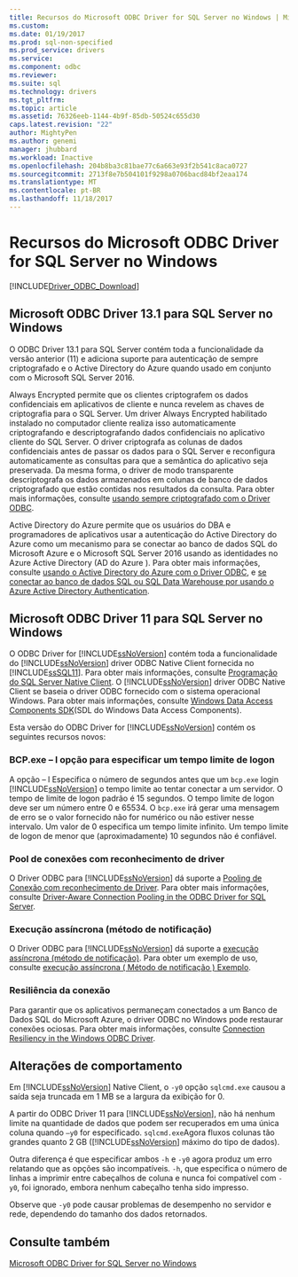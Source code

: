```yaml
---
title: Recursos do Microsoft ODBC Driver for SQL Server no Windows | Microsoft Docs
ms.custom: 
ms.date: 01/19/2017
ms.prod: sql-non-specified
ms.prod_service: drivers
ms.service: 
ms.component: odbc
ms.reviewer: 
ms.suite: sql
ms.technology: drivers
ms.tgt_pltfrm: 
ms.topic: article
ms.assetid: 76326eeb-1144-4b9f-85db-50524c655d30
caps.latest.revision: "22"
author: MightyPen
ms.author: genemi
manager: jhubbard
ms.workload: Inactive
ms.openlocfilehash: 204b8ba3c81bae77c6a663e93f2b541c8aca0727
ms.sourcegitcommit: 2713f8e7b504101f9298a0706bacd84bf2eaa174
ms.translationtype: MT
ms.contentlocale: pt-BR
ms.lasthandoff: 11/18/2017
---
```

# <a name="features-of-the-microsoft-odbc-driver-for-sql-server-on-windows"></a>Recursos do Microsoft ODBC Driver for SQL Server no Windows
[!INCLUDE[Driver_ODBC_Download](../../../includes/driver_odbc_download.md)]

    
## <a name="microsoft-odbc-driver-131-for-sql-server-on-windows"></a>Microsoft ODBC Driver 13.1 para SQL Server no Windows

O ODBC Driver 13.1 para SQL Server contém toda a funcionalidade da versão anterior (11) e adiciona suporte para autenticação de sempre criptografado e o Active Directory do Azure quando usado em conjunto com o Microsoft SQL Server 2016.  
  
Always Encrypted permite que os clientes criptografem os dados confidenciais em aplicativos de cliente e nunca revelem as chaves de criptografia para o SQL Server. Um driver Always Encrypted habilitado instalado no computador cliente realiza isso automaticamente criptografando e descriptografando dados confidenciais no aplicativo cliente do SQL Server. O driver criptografa as colunas de dados confidenciais antes de passar os dados para o SQL Server e reconfigura automaticamente as consultas para que a semântica do aplicativo seja preservada. Da mesma forma, o driver de modo transparente descriptografa os dados armazenados em colunas de banco de dados criptografado que estão contidas nos resultados da consulta. Para obter mais informações, consulte [usando sempre criptografado com o Driver ODBC](../../../connect/odbc/using-always-encrypted-with-the-odbc-driver.md).
 
Active Directory do Azure permite que os usuários do DBA e programadores de aplicativos usar a autenticação do Active Directory do Azure como um mecanismo para se conectar ao banco de dados SQL do Microsoft Azure e o Microsoft SQL Server 2016 usando as identidades no Azure Active Directory (AD do Azure ). Para obter mais informações, consulte [usando o Active Directory do Azure com o Driver ODBC](../../../connect/odbc/using-azure-active-directory.md), e [se conectar ao banco de dados SQL ou SQL Data Warehouse por usando o Azure Active Directory Authentication](https://azure.microsoft.com/en-us/documentation/articles/sql-database-aad-authentication/).   
  
## <a name="microsoft-odbc-driver-11-for-sql-server-on-windows"></a>Microsoft ODBC Driver 11 para SQL Server no Windows  

O ODBC Driver for [!INCLUDE[ssNoVersion](../../../includes/ssnoversion_md.md)] contém toda a funcionalidade do [!INCLUDE[ssNoVersion](../../../includes/ssnoversion_md.md)] driver ODBC Native Client fornecida no [!INCLUDE[ssSQL11](../../../includes/sssql11_md.md)]. Para obter mais informações, consulte [Programação do SQL Server Native Client](http://msdn.microsoft.com/library/ms130892.aspx). O [!INCLUDE[ssNoVersion](../../../includes/ssnoversion_md.md)] driver ODBC Native Client se baseia o driver ODBC fornecido com o sistema operacional Windows. Para obter mais informações, consulte [Windows Data Access Components SDK](http://msdn.microsoft.com/library/aa968814(VS.85).aspx)(SDL do Windows Data Access Components).  
  
Esta versão do ODBC Driver for [!INCLUDE[ssNoVersion](../../../includes/ssnoversion_md.md)] contém os seguintes recursos novos:  
  
### <a name="bcpexe-l-option-for-specifying-a-login-timeout"></a>BCP.exe – l opção para especificar um tempo limite de logon
 
A opção – l Especifica o número de segundos antes que um `bcp.exe` login [!INCLUDE[ssNoVersion](../../../includes/ssnoversion_md.md)] o tempo limite ao tentar conectar a um servidor. O tempo de limite de logon padrão é 15 segundos. O tempo limite de logon deve ser um número entre 0 e 65534. O `bcp.exe` irá gerar uma mensagem de erro se o valor fornecido não for numérico ou não estiver nesse intervalo. Um valor de 0 especifica um tempo limite infinito. Um tempo limite de logon de menor que (aproximadamente) 10 segundos não é confiável.  
  
### <a name="driver-aware-connection-pooling"></a>Pool de conexões com reconhecimento de driver  
O Driver ODBC para [!INCLUDE[ssNoVersion](../../../includes/ssnoversion_md.md)] dá suporte a [Pooling de Conexão com reconhecimento de Driver](http://msdn.microsoft.com/library/hh405031(VS.85).aspx). Para obter mais informações, consulte [Driver-Aware Connection Pooling in the ODBC Driver for SQL Server](../../../connect/odbc/windows/driver-aware-connection-pooling-in-the-odbc-driver-for-sql-server.md).  
  
### <a name="asynchronous-execution-notification-method"></a>Execução assíncrona (método de notificação)  
O Driver ODBC para [!INCLUDE[ssNoVersion](../../../includes/ssnoversion_md.md)] dá suporte a [execução assíncrona (método de notificação)](http://msdn.microsoft.com/library/hh405038(VS.85).aspx). Para obter um exemplo de uso, consulte [execução assíncrona &#40; Método de notificação &#41; Exemplo](../../../connect/odbc/windows/asynchronous-execution-notification-method-sample.md).  
  
### <a name="connection-resiliency"></a>Resiliência da conexão
Para garantir que os aplicativos permaneçam conectados a um Banco de Dados SQL do Microsoft Azure, o driver ODBC no Windows pode restaurar conexões ociosas. Para obter mais informações, consulte [Connection Resiliency in the Windows ODBC Driver](../../../connect/odbc/windows/connection-resiliency-in-the-windows-odbc-driver.md).  
  
## <a name="behavior-changes"></a>Alterações de comportamento

Em [!INCLUDE[ssNoVersion](../../../includes/ssnoversion_md.md)] Native Client, o `-y0` opção `sqlcmd.exe` causou a saída seja truncada em 1 MB se a largura da exibição for 0.
  
A partir do ODBC Driver 11 para [!INCLUDE[ssNoVersion](../../../includes/ssnoversion_md.md)], não há nenhum limite na quantidade de dados que podem ser recuperados em uma única coluna quando `–y0` for especificado. `sqlcmd.exe`Agora fluxos colunas tão grandes quanto 2 GB ([!INCLUDE[ssNoVersion](../../../includes/ssnoversion_md.md)] máximo do tipo de dados).  
  
Outra diferença é que especificar ambos `-h` e `-y0` agora produz um erro relatando que as opções são incompatíveis. `-h`, que especifica o número de linhas a imprimir entre cabeçalhos de coluna e nunca foi compatível com `-y0`, foi ignorado, embora nenhum cabeçalho tenha sido impresso.
  
Observe que `-y0` pode causar problemas de desempenho no servidor e rede, dependendo do tamanho dos dados retornados.

## <a name="see-also"></a>Consulte também  
[Microsoft ODBC Driver for SQL Server no Windows](../../../connect/odbc/windows/microsoft-odbc-driver-for-sql-server-on-windows.md)  
